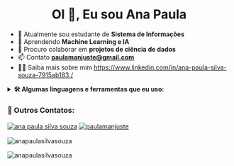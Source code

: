 <h1 align="center">OI 👋, Eu sou Ana Paula</h1>


- 🔭 Atualmente sou estudante de **Sistema de Informações**
- 🌱 Aprendendo **Machine Learning e IA**
- 👯 Procuro colaborar em **projetos de ciência de dados**
- 📫 Contato **paulamanjuste@gmail.com**
- 👩‍💻 Saiba mais sobre mim [https://www.linkedin.com/in/ana-paula-silva-souza-7915ab183 /](https://www.linkedin.com/in/ana-paula-silva-souza-7915ab183/)


<details>
  <summary><b>🛠️ Algumas linguagens e ferramentas que eu uso:</b></summary>
  <br/>
<p align="left"> <a href="https://www.cprogramming.com/" target="_blank" rel="noreferrer"> <img src="https://raw.githubusercontent.com/ devicons/devicon/master/icons/c/c-original.svg" alt="c" width="40" height="40"/> </a> <a href="https://www.w3schools. com/css/" target="_blank" rel="noreferrer"> <img src="https://raw.githubusercontent.com/devicons/devicon/master/icons/css3/css3-original-wordmark.svg" alt ="css3" width="40" height="40"/> </a> <a href="https://www.w3.org/html/" target="_blank" rel="noreferrer"> < img src="https://raw.githubusercontent.com/devicons/devicon/master/icons/html5/html5-original-wordmark.svg" alt="html5" width="40" height="40"/> </a> <a href ="https://www.mysql.com/" target="_blank" rel="noreferrer"> <img src="https://raw.githubusercontent.com/devicons/devicon/master/icons/mysql/mysql -original-wordmark.svg" alt="mysql" width="40" height="40"/> </a> <a href="https://opencv.org/" target="_blank" rel=" noreferrer"> <img src="https://www.vectorlogo.zone/logos/opencv/opencv-icon.svg" alt="opencv" width="40" height="40"/> </a> <a href="https://pandas.pydata.org/" target="_blank" rel="noreferrer"> <img src="https://raw.githubusercontent.com/devicons/devicon/2ae2a900d2f041da66e950e4d48052658d850630/icons/pandas /pandas-original.svg" alt="pandas" width="40" height="40"/> </a> <a href="https://www.php.net" target="_blank" rel= "noreferrer"> <img src="https://raw.githubusercontent.com/devicons/devicon/master/icons/php/php-original.svg" alt="php" width="40" height="40" /> </a> <a href="https://www.postgresql.org" target="_blank" rel="noreferrer"> <img src="https://raw.githubusercontent.com/devicons/devicon/master/icons/postgresql/postgresql-original-wordmark.svg" alt="postgresql" width="40" height="40"/> </a> <a href="https:// www.python.org" target="_blank" rel="noreferrer"> <img src="https://raw.githubusercontent.com/devicons/devicon/master/icons/python/python-original.svg" alt= "python" width="40" height="40"/> </a> <a href="https://scikit-learn.org/" target="_blank" rel="noreferrer"> <img src= "https://upload.wikimedia.org/wikipedia/commons/0/05/Scikit_learn_logo_small.svg" alt="scikit_learn" width="40" height="40"/> </a><a href="https://seaborn.pydata.org/" target="_blank" rel="noreferrer"> <img src="https://seaborn.pydata.org/_images/logo-mark-lightbg. svg" alt="seaborn" width="40" height="40"/> </a> </p>
</details>

<h3 align="left"> 🔗 Outros Contatos:</h3>
<p align="left">
<a href="https://www.linkedin.com/in/ana-paula-silva-souza-7915ab183/" target="blank"><img align="center" src="https://raw.githubusercontent.com/rahuldkjain/github- profile-readme-generator/master/src/images/icons/Social/linked-in-alt.svg" alt="ana paula silva souza" height="30" width="40" /></a>
<a href="https://instagram.com/paulamanjuste" target="blank"><img align="center" src="https://raw.githubusercontent.com/rahuldkjain/github-profile-readme-generator/master /src/images/icons/Social/instagram.svg" alt="paulamanjuste" height="30" width="40" /></a>
</p>

<p><img align="center" src="https://github-readme-stats.vercel.app/api/top-langs?username=anapaulasilvasouza&show_icons=true&locale=en&layout=compact" alt="anapaulasilvasouza" /> </p>

<p><img align="center" src="https://github-readme-streak-stats.herokuapp.com/?user=anapaulasilvasouza&" alt="anapaulasilvasouza" /></p>
